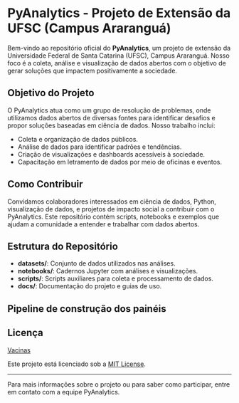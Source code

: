 # PyAnalytics - Projeto de Extensão da UFSC (Campus Araranguá)

Bem-vindo ao repositório oficial do **PyAnalytics**, um projeto de extensão da Universidade Federal de Santa Catarina (UFSC), Campus Araranguá. Nosso foco é a coleta, análise e visualização de dados abertos com o objetivo de gerar soluções que impactem positivamente a sociedade.

## Objetivo do Projeto

O PyAnalytics atua como um grupo de resolução de problemas, onde utilizamos dados abertos de diversas fontes para identificar desafios e propor soluções baseadas em ciência de dados. Nosso trabalho inclui:

- Coleta e organização de dados públicos.
- Análise de dados para identificar padrões e tendências.
- Criação de visualizações e dashboards acessíveis à sociedade.
- Capacitação em letramento de dados por meio de oficinas e eventos.

## Como Contribuir

Convidamos colaboradores interessados em ciência de dados, Python, visualização de dados, e projetos de impacto social a contribuir com o PyAnalytics. Este repositório contém scripts, notebooks e exemplos que ajudam a comunidade a entender e trabalhar com dados abertos.

## Estrutura do Repositório

- **datasets/**: Conjunto de dados utilizados nas análises.
- **notebooks/**: Cadernos Jupyter com análises e visualizações.
- **scripts/**: Scripts auxiliares para coleta e processamento de dados.
- **docs/**: Documentação do projeto e guias de uso.

## Pipeline de construção dos painéis 

## Licença
[Vacinas](Vacinas)

Este projeto está licenciado sob a [MIT License](LICENSE).

---

Para mais informações sobre o projeto ou para saber como participar, entre em contato com a equipe PyAnalytics.
